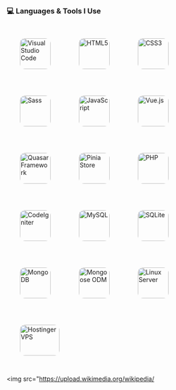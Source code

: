 <h3>💻 Languages & Tools I Use</h3>

<div align="left">
  <!-- VSCode -->
  <img src="https://cdn.jsdelivr.net/gh/devicons/devicon/icons/vscode/vscode-original.svg" width="70" height="70" style="border-radius:12px; margin:30px;" title="Visual Studio Code" />

  <!-- HTML5 -->
  <img src="https://cdn.jsdelivr.net/gh/devicons/devicon/icons/html5/html5-original.svg" width="70" height="70" style="border-radius:12px; margin:30px;" title="HTML5" />

  <!-- CSS3 -->
  <img src="https://cdn.jsdelivr.net/gh/devicons/devicon/icons/css3/css3-original.svg" width="70" height="70" style="border-radius:12px; margin:30px;" title="CSS3" />

  <!-- Sass -->
  <img src="https://cdn.jsdelivr.net/gh/devicons/devicon/icons/sass/sass-original.svg" width="70" height="70" style="border-radius:12px; margin:30px;" title="Sass" />

  <!-- JavaScript -->
  <img src="https://cdn.jsdelivr.net/gh/devicons/devicon/icons/javascript/javascript-original.svg" width="70" height="70" style="border-radius:12px; margin:30px;" title="JavaScript" />

  <!-- Vue.js -->
  <img src="https://cdn.jsdelivr.net/gh/devicons/devicon/icons/vuejs/vuejs-original.svg" width="70" height="70" style="border-radius:12px; margin:30px;" title="Vue.js" />

  <!-- Quasar Framework (Placeholder using Vue icon again) -->
  <img src="https://cdn.jsdelivr.net/gh/devicons/devicon/icons/vuejs/vuejs-original.svg" width="70" height="70" style="border-radius:12px; margin:30px;" title="Quasar Framework" />

  <!-- Pinia -->
  <img src="https://pinia.vuejs.org/logo.svg" width="70" height="70" style="border-radius:12px; margin:30px;" title="Pinia Store" />

  <!-- PHP -->
  <img src="https://cdn.jsdelivr.net/gh/devicons/devicon/icons/php/php-original.svg" width="70" height="70" style="border-radius:12px; margin:30px;" title="PHP" />

  <!-- CodeIgniter -->
  <img src="https://cdn.jsdelivr.net/gh/devicons/devicon/icons/codeigniter/codeigniter-plain.svg" width="70" height="70" style="border-radius:12px; margin:30px;" title="CodeIgniter" />

  <!-- MySQL -->
  <img src="https://cdn.jsdelivr.net/gh/devicons/devicon/icons/mysql/mysql-original.svg" width="70" height="70" style="border-radius:12px; margin:30px;" title="MySQL" />

  <!-- SQLite -->
  <img src="https://cdn.jsdelivr.net/gh/devicons/devicon/icons/sqlite/sqlite-original.svg" width="70" height="70" style="border-radius:12px; margin:30px;" title="SQLite" />

  <!-- MongoDB -->
  <img src="https://cdn.jsdelivr.net/gh/devicons/devicon/icons/mongodb/mongodb-original.svg" width="70" height="70" style="border-radius:12px; margin:30px;" title="MongoDB" />

  <!-- Mongoose -->
  <img src="https://cdn.jsdelivr.net/gh/devicons/devicon/icons/mongoose/mongoose-original.svg" width="70" height="70" style="border-radius:12px; margin:30px;" title="Mongoose ODM" />

  <!-- Linux -->
  <img src="https://cdn.jsdelivr.net/gh/devicons/devicon/icons/linux/linux-original.svg" width="70" height="70" style="border-radius:12px; margin:30px;" title="Linux Server" />

  <!-- Hostinger -->
  <img src="https://assets.hostinger.com/images/logo-h-dark.svg" width="90" height="70" style="border-radius:12px; margin:30px;" title="Hostinger VPS" />

  <!-- XAMPP -->
  <img src="https://upload.wikimedia.org/wikipedia/
